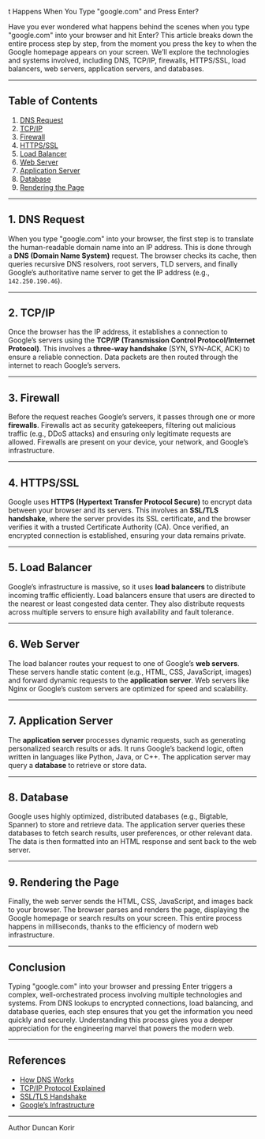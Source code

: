 t Happens When You Type "google.com" and Press Enter?

Have you ever wondered what happens behind the scenes when you type "google.com" into your browser and hit Enter? This article breaks down the entire process step by step, from the moment you press the key to when the Google homepage appears on your screen. We’ll explore the technologies and systems involved, including DNS, TCP/IP, firewalls, HTTPS/SSL, load balancers, web servers, application servers, and databases.

---

## Table of Contents
1. [DNS Request](#dns-request)
2. [TCP/IP](#tcpip)
3. [Firewall](#firewall)
4. [HTTPS/SSL](#httpsssl)
5. [Load Balancer](#load-balancer)
6. [Web Server](#web-server)
7. [Application Server](#application-server)
8. [Database](#database)
9. [Rendering the Page](#rendering-the-page)

---

## 1. DNS Request
When you type "google.com" into your browser, the first step is to translate the human-readable domain name into an IP address. This is done through a **DNS (Domain Name System)** request. The browser checks its cache, then queries recursive DNS resolvers, root servers, TLD servers, and finally Google’s authoritative name server to get the IP address (e.g., `142.250.190.46`).

---

## 2. TCP/IP
Once the browser has the IP address, it establishes a connection to Google’s servers using the **TCP/IP (Transmission Control Protocol/Internet Protocol)**. This involves a **three-way handshake** (SYN, SYN-ACK, ACK) to ensure a reliable connection. Data packets are then routed through the internet to reach Google’s servers.

---

## 3. Firewall
Before the request reaches Google’s servers, it passes through one or more **firewalls**. Firewalls act as security gatekeepers, filtering out malicious traffic (e.g., DDoS attacks) and ensuring only legitimate requests are allowed. Firewalls are present on your device, your network, and Google’s infrastructure.

---

## 4. HTTPS/SSL
Google uses **HTTPS (Hypertext Transfer Protocol Secure)** to encrypt data between your browser and its servers. This involves an **SSL/TLS handshake**, where the server provides its SSL certificate, and the browser verifies it with a trusted Certificate Authority (CA). Once verified, an encrypted connection is established, ensuring your data remains private.

---

## 5. Load Balancer
Google’s infrastructure is massive, so it uses **load balancers** to distribute incoming traffic efficiently. Load balancers ensure that users are directed to the nearest or least congested data center. They also distribute requests across multiple servers to ensure high availability and fault tolerance.

---

## 6. Web Server
The load balancer routes your request to one of Google’s **web servers**. These servers handle static content (e.g., HTML, CSS, JavaScript, images) and forward dynamic requests to the **application server**. Web servers like Nginx or Google’s custom servers are optimized for speed and scalability.

---

## 7. Application Server
The **application server** processes dynamic requests, such as generating personalized search results or ads. It runs Google’s backend logic, often written in languages like Python, Java, or C++. The application server may query a **database** to retrieve or store data.

---

## 8. Database
Google uses highly optimized, distributed databases (e.g., Bigtable, Spanner) to store and retrieve data. The application server queries these databases to fetch search results, user preferences, or other relevant data. The data is then formatted into an HTML response and sent back to the web server.

---

## 9. Rendering the Page
Finally, the web server sends the HTML, CSS, JavaScript, and images back to your browser. The browser parses and renders the page, displaying the Google homepage or search results on your screen. This entire process happens in milliseconds, thanks to the efficiency of modern web infrastructure.

---

## Conclusion
Typing "google.com" into your browser and pressing Enter triggers a complex, well-orchestrated process involving multiple technologies and systems. From DNS lookups to encrypted connections, load balancing, and database queries, each step ensures that you get the information you need quickly and securely. Understanding this process gives you a deeper appreciation for the engineering marvel that powers the modern web.

---

## References
- [How DNS Works](https://howdns.works/)
- [TCP/IP Protocol Explained](https://www.cloudflare.com/learning/ddos/glossary/tcp-ip/)
- [SSL/TLS Handshake](https://www.cloudflare.com/learning/ssl/what-happens-in-a-tls-handshake/)
- [Google’s Infrastructure](https://cloud.google.com/blog/products/infrastructure)

---

Author
Duncan Korir
